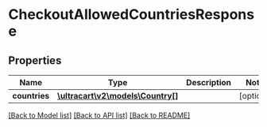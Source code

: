 # CheckoutAllowedCountriesResponse

## Properties
Name | Type | Description | Notes
------------ | ------------- | ------------- | -------------
**countries** | [**\ultracart\v2\models\Country[]**](Country.md) |  | [optional] 

[[Back to Model list]](../README.md#documentation-for-models) [[Back to API list]](../README.md#documentation-for-api-endpoints) [[Back to README]](../README.md)


